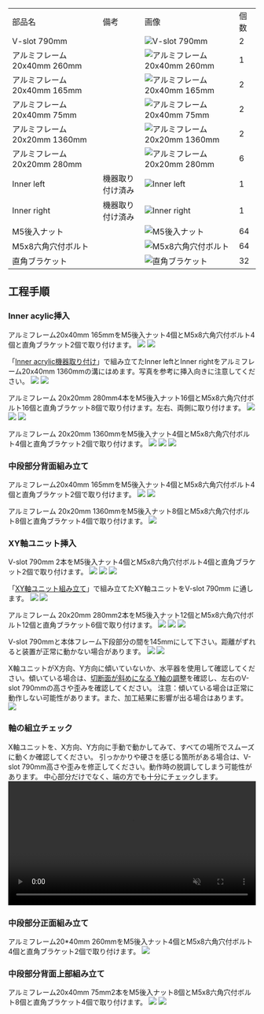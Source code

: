 <table class="packing-list">
    <tbody>
        <tr>
            <td>部品名</td>
            <td>備考</td>
            <td class="packing-img">画像</td>
            <td>個数</td>
        </tr>
        <tr>
            <td>V-slot 790mm</td>
            <td></td>
            <td><img src="./images/packing/006.jpg" alt="V-slot 790mm"/></td>
            <td>2</td>
        </tr>
        <tr>
            <td>アルミフレーム20x40mm 260mm</td>
            <td></td>
            <td><img src="./images/packing/011.jpg" alt="アルミフレーム20x40mm 260mm"/></td>
            <td>1</td>
        </tr>
        <tr>
            <td>アルミフレーム20x40mm 165mm</td>
            <td></td>
            <td><img src="./images/packing/009.jpg" alt="アルミフレーム20x40mm 165mm"/></td>
            <td>2</td>
        </tr>
        <tr>
            <td>アルミフレーム20x40mm 75mm</td>
            <td></td>
            <td><img src="./images/packing/010.jpg" alt="アルミフレーム20x40mm 75mm"/></td>
            <td>2</td>
        </tr>
        <tr>
            <td>アルミフレーム 20x20mm 1360mm</td>
            <td></td>
            <td><img src="./images/packing/004.jpg" alt="アルミフレーム 20x20mm 1360mm"/></td>
            <td>2</td>
        </tr>
        <tr>
            <td>アルミフレーム 20x20mm 280mm</td>
            <td></td>
            <td><img src="./images/packing/002.jpg" alt="アルミフレーム 20x20mm 280mm"/></td>
            <td>6</td>
        </tr>
        <tr>
            <td>Inner left</td>
            <td>機器取り付け済み</td>
            <td><img src="./images/packing/InnerLeft機器取付.jpg" alt="Inner left"/></td>
            <td>1</td>
        </tr>
        <tr>
            <td>Inner right</td>
            <td>機器取り付け済み</td>
            <td><img src="./images/packing/InnerRight機器取付.jpg" alt="Inner right"/></td>
            <td>1</td>
        </tr>
        <tr>
            <td>M5後入ナット</td>
            <td></td>
            <td><img src="./images/packing/139.jpg" alt="M5後入ナット"/></td>
            <td>64</td>
        </tr>
        <tr>
            <td>M5x8六角穴付ボルト</td>
            <td></td>
            <td><img src="./images/packing/144.jpg" alt="M5x8六角穴付ボルト"/></td>
            <td>64</td>
        </tr>
        <tr>
            <td>直角ブラケット</td>
            <td></td>
            <td><img src="./images/packing/166.jpg" alt="直角ブラケット"/></td>
            <td>32</td>
        </tr>
    </tbody>
</table>

## 工程手順

### Inner acylic挿入

アルミフレーム20x40mm 165mmをM5後入ナット4個とM5x8六角穴付ボルト4個と直角ブラケット2個で取り付けます。
<img src="./images/007/01.jpg"/>
<img src="./images/007/02.jpg"/>

「[Inner acrylic機器取り付け](/manual/fabool-laser-ds-ver4-inner-acrylic-assembly/)」で組み立てたInner leftとInner rightをアルミフレーム20x40mm 1360mmの溝にはめます。写真を参考に挿入向きに注意してください。
<img src="./images/007/03.jpg"/>
<img src="./images/007/04.jpg"/>

アルミフレーム 20x20mm 280mm4本をM5後入ナット16個とM5x8六角穴付ボルト16個と直角ブラケット8個で取り付けます。左右、両側に取り付けます。
<img src="./images/007/05.jpg"/>
<img src="./images/007/06.jpg"/>
<img src="./images/007/07.jpg"/>

アルミフレーム 20x20mm 1360mmをM5後入ナット4個とM5x8六角穴付ボルト4個と直角ブラケット2個で取り付けます。
<img src="./images/007/10.jpg"/>
<img src="./images/007/11.jpg"/>
<img src="./images/007/12.jpg"/>

### 中段部分背面組み立て

アルミフレーム20x40mm 165mmをM5後入ナット4個とM5x8六角穴付ボルト4個と直角ブラケット2個で取り付けます。
<img src="./images/007/08.jpg"/>
<img src="./images/007/09.jpg"/>

アルミフレーム 20x20mm 1360mmをM5後入ナット8個とM5x8六角穴付ボルト8個と直角ブラケット4個で取り付けます。
<img src="./images/007/13.jpg"/>

### XY軸ユニット挿入

V-slot 790mm 2本をM5後入ナット4個とM5x8六角穴付ボルト4個と直角ブラケット2個で取り付けます。
<img src="./images/007/14.jpg"/>
<img src="./images/007/15.jpg"/>
<img src="./images/007/16.jpg"/>

「[XY軸ユニット組み立て](/manual/fabool-laser-ds-ver4-xy-axis-unit-assembly/)」で組み立てたXY軸ユニットをV-slot 790mm に通します。
<img src="./images/007/17.jpg"/>
<img src="./images/007/18.jpg"/>

アルミフレーム 20x20mm 280mm2本をM5後入ナット12個とM5x8六角穴付ボルト12個と直角ブラケット6個で取り付けます。
<img src="./images/007/19.jpg"/>
<img src="./images/007/20.jpg"/>
<img src="./images/007/21.jpg"/>

V-slot 790mmと本体フレーム下段部分の間を145mmにして下さい。距離がずれると装置が正常に動かない場合があります。
<img src="./images/007/22.jpg"/>
<img src="./images/007/23.jpg"/>

X軸ユニットがX方向、Y方向に傾いていないか、水平器を使用して確認してください。傾いている場合は、<a href="https://support.smartdiys.com/hc/ja/articles/360015981792" taget="_blank">切断面が斜めになる Y軸の調整</a>を確認し、左右のV-slot 790mmの高さや歪みを確認してください。
注意：傾いている場合は正常に動作しない可能性があります。また、加工結果に影響が出る場合はあります。
<img src="./images/007/24.jpg"/>

### 軸の組立チェック
X軸ユニットを、X方向、Y方向に手動で動かしてみて、すべての場所でスムーズに動くか確認してください。
引っかかりや硬さを感じる箇所がある場合は、V-slot 790mm高さや歪みを修正してください。動作時の脱調してしまう可能性があります。
中心部分だけでなく、端の方でも十分にチェックします。
<video muted="" autoplay="" loop="" width="100%" height="auto" src="./images/007/frame-middle-assembly.mp4"></video>

### 中段部分正面組み立て

アルミフレーム20*40mm 260mmをM5後入ナット4個とM5x8六角穴付ボルト4個と直角ブラケット2個で取り付けます。
<img src="./images/007/25.jpg"/>

### 中段部分背面上部組み立て

アルミフレーム20x40mm 75mm2本をM5後入ナット8個とM5x8六角穴付ボルト8個と直角ブラケット4個で取り付けます。
<img src="./images/007/26.jpg"/>
<img src="./images/007/27.jpg"/>
